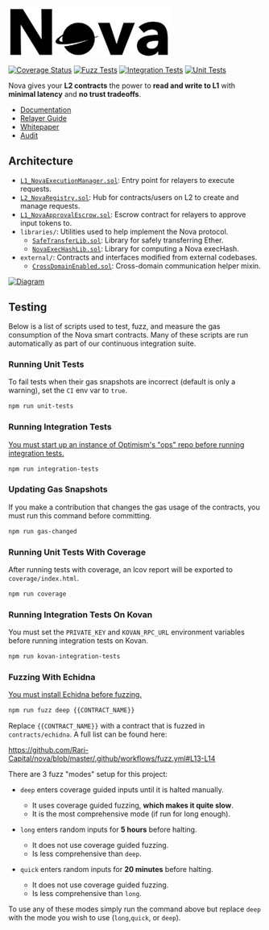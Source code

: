 <img width="320" src="/docs/images/white-bg-small.png" alt="Logo">

[![Coverage Status](https://coveralls.io/repos/github/Rari-Capital/nova/badge.svg?branch=master)](https://coveralls.io/github/Rari-Capital/nova?branch=master) [![Fuzz Tests](https://github.com/Rari-Capital/nova/actions/workflows/fuzz.yml/badge.svg)](https://github.com/Rari-Capital/nova/actions/workflows/fuzz.yml) [![Integration Tests](https://github.com/Rari-Capital/nova/actions/workflows/integration-tests.yml/badge.svg)](https://github.com/Rari-Capital/nova/actions/workflows/integration-tests.yml) [![Unit Tests](https://github.com/Rari-Capital/nova/actions/workflows/unit-tests.yml/badge.svg)](https://github.com/Rari-Capital/nova/actions/workflows/unit-tests.yml)

Nova gives your **L2 contracts** the power to **read and write to L1** with **minimal latency** and **no trust tradeoffs**.

- [Documentation](https://docs.rari.capital/nova)
- [Relayer Guide](/docs/relayers.md)
- [Whitepaper]()
- [Audit](https://github.com/Fixed-Point-Solutions/published-work/blob/master/SmartContractAudits/FPS_Nova_Assessment_FINAL.pdf)

## Architecture

- [`L1_NovaExecutionManager.sol`](/contracts/L1_NovaExecutionManager.sol): Entry point for relayers to execute requests.
- [`L2_NovaRegistry.sol`](/contracts/L2_NovaRegistry.sol): Hub for contracts/users on L2 to create and manage requests.
- [`L1_NovaApprovalEscrow.sol`](/contracts/L1_NovaApprovalEscrow.sol): Escrow contract for relayers to approve input tokens to.
- `libraries/`: Utilities used to help implement the Nova protocol.
  - [`SafeTransferLib.sol`](/contracts/libraries/SafeTransferLib.sol): Library for safely transferring Ether.
  - [`NovaExecHashLib.sol`](/contracts/libraries/NovaExecHashLib.sol): Library for computing a Nova execHash.
- `external/`: Contracts and interfaces modified from external codebases.
  - [`CrossDomainEnabled.sol`](/contracts/external/CrossDomainEnabled.sol): Cross-domain communication helper mixin.

[![Diagram](https://lucid.app/publicSegments/view/3cbf2d11-05fe-4f79-ae8b-fcdd4ad11f26/image.png)](https://lucid.app/documents/view/dca3b0ad-26ed-42f8-a871-1b03b40a2395)

## Testing

Below is a list of scripts used to test, fuzz, and measure the gas consumption of the Nova smart contracts.
Many of these scripts are run automatically as part of our continuous integration suite.

### Running Unit Tests

To fail tests when their gas snapshots are incorrect (default is only a warning), set the `CI` env var to `true`.

```bash
npm run unit-tests
```

### Running Integration Tests

[You must start up an instance of Optimism's "ops" repo before running integration tests.](https://github.com/ethereum-optimism/optimism/tree/develop/ops)

```bash
npm run integration-tests
```

### Updating Gas Snapshots

If you make a contribution that changes the gas usage of the contracts, you must run this command before committing.

```bash
npm run gas-changed
```

### Running Unit Tests With Coverage

After running tests with coverage, an lcov report will be exported to `coverage/index.html`.

```bash
npm run coverage
```

### Running Integration Tests On Kovan

You must set the `PRIVATE_KEY` and `KOVAN_RPC_URL` environment variables before running integration tests on Kovan.

```bash
npm run kovan-integration-tests
```

### Fuzzing With Echidna

[You must install Echidna before fuzzing.](https://github.com/crytic/echidna#installation)

```bash
npm run fuzz deep {{CONTRACT_NAME}}
```

Replace `{{CONTRACT_NAME}}` with a contract that is fuzzed in `contracts/echidna`. A full list can be found here:

https://github.com/Rari-Capital/nova/blob/master/.github/workflows/fuzz.yml#L13-L14

There are 3 fuzz "modes" setup for this project:

- `deep` enters coverage guided inputs until it is halted manually.

  - It uses coverage guided fuzzing, **which makes it quite slow**.
  - It is the most comprehensive mode (if run for long enough).

- `long` enters random inputs for **5 hours** before halting.

  - It does not use coverage guided fuzzing.
  - Is less comprehensive than `deep`.

- `quick` enters random inputs for **20 minutes** before halting.

  - It does not use coverage guided fuzzing.
  - Is less comprehensive than `long`.

To use any of these modes simply run the command above but replace `deep` with the mode you wish to use (`long`,`quick`, or `deep`).
